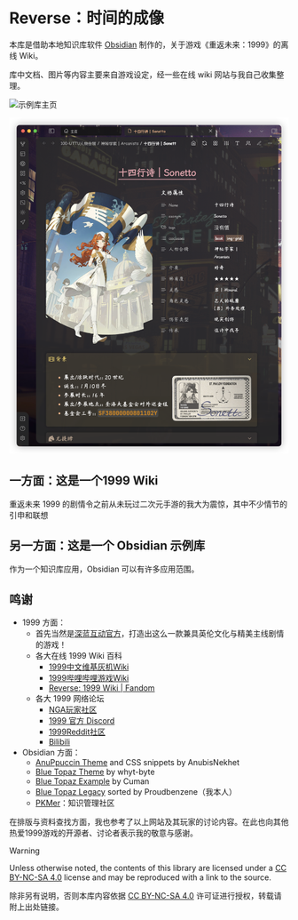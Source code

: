 # Reverse：时间的成像

本库是借助本地知识库软件 [Obsidian](https://obsidian.md/) 制作的，关于游戏《重返未来：1999》的离线 Wiki。

库中文档、图片等内容主要来自游戏设定，经一些在线 wiki 网站与我自己收集整理。

![示例库主页](000-箱的构造/assets/README.assets/示例库主页.png)

![角色档案](000-箱的构造/assets/README.assets/角色档案.png)

## 一方面：这是一个1999 Wiki

重返未来 1999 的剧情令之前从未玩过二次元手游的我大为震惊，其中不少情节的引申和联想

## 另一方面：这是一个 Obsidian 示例库

作为一个知识库应用，Obsidian 可以有许多应用范围。

## 鸣谢
- 1999 方面：
	- 首先当然是[深蓝互动官方](https://www.bluepoch.com/)，打造出这么一款兼具英伦文化与精美主线剧情的游戏！
	- 各大在线 1999 Wiki 百科
		-  [1999中文维基灰机Wiki](https://res1999.huijiwiki.com/wiki/%E8%A7%92%E8%89%B2%E5%88%97%E8%A1%A8)
		- [1999哔哩哔哩游戏Wiki](https://wiki.biligame.com/reverse1999/%E9%A6%96%E9%A1%B5)
		- [Reverse: 1999 Wiki | Fandom](https://reverse1999.fandom.com/wiki/Reverse:_1999_Wiki)
	- 各大 1999 网络论坛
		-  [NGA玩家社区](https://ngabbs.com/thread.php?fid=510389)
		- [1999 官方 Discord](https://discord.gg/reverse1999)
		- [1999Reddit社区](https://www.reddit.com/r/Reverse1999)
		- [Bilibili](https://www.bilibili.com/)
- Obsidian 方面：
	- [AnuPpuccin Theme](https://github.com/AnubisNekhet/AnuPpuccin) and CSS snippets by AnubisNekhet
	- [Blue Topaz Theme](https://github.com/PKM-er/Blue-Topaz_Obsidian-css) by whyt-byte
	- [Blue Topaz Example](https://github.com/PKM-er/Blue-topaz-example) by Cuman
	- [Blue Topaz Legacy](https://github.com/ProudBenzene/Blue-Topaz-Legacy) sorted by Proudbenzene（我本人）
	- [PKMer](https://pkmer.cn/)：知识管理社区


在排版与资料查找方面，我也参考了以上网站及其玩家的讨论内容。在此也向其他热爱1999游戏的开源者、讨论者表示我的敬意与感谢。

> [!warning]
> Unless otherwise noted, the contents of this library are licensed under a [CC BY-NC-SA 4.0](https://creativecommons.org/licenses/by-nc-sa/4.0/) license and may be reproduced with a link to the source.
> 
> 除非另有说明，否则本库内容依据 [CC BY-NC-SA 4.0](https://creativecommons.org/licenses/by-nc-sa/4.0/) 许可证进行授权，转载请附上出处链接。